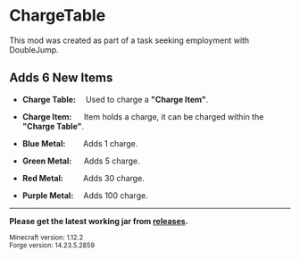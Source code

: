 # ChargeTable

This mod was created as part of a task seeking employment with DoubleJump.

## Adds 6 New Items
- **Charge Table:** &emsp;Used to charge a **"Charge Item"**.

- **Charge Item:** &emsp; Item holds a charge, it can be charged within the **"Charge Table"**.

- **Blue Metal:** &emsp;&ensp;&ensp;Adds 1 charge.

- **Green Metal:** &emsp; Adds 5 charge.

- **Red Metal:** &emsp;&ensp;&ensp; Adds 30 charge.

- **Purple Metal:** &emsp;Adds 100 charge.



-----------------------------------------------------------------------------------------------------------------------------------------------------------------------
**Please get the latest working jar from [releases](https://github.com/dsevvv/ChargeTable/releases).**

<sub>Minecraft version: 1.12.2</sub>  
<sub>Forge version: 14.23.5.2859</sub>  
